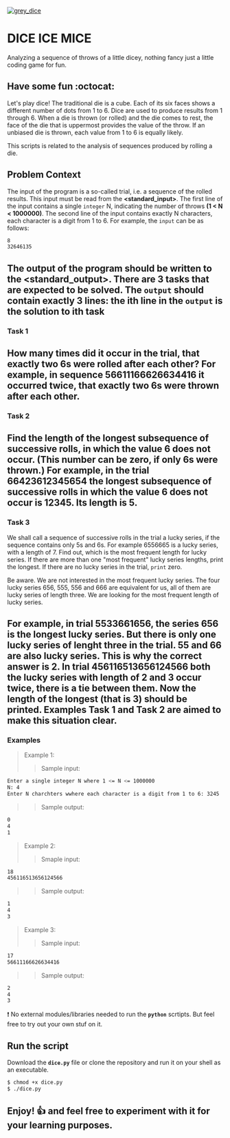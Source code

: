[![grey_dice](https://emoji.gg/assets/emoji/grey_dice.png)](https://emoji.gg/emoji/grey_dice)

# DICE ICE MICE

Analyzing a sequence of throws of a little dicey, nothing fancy just a little coding game for fun.

## Have some fun :octocat:

Let's play dice! The traditional die is a cube. Each of its six faces shows a different number of dots from 1 to 6. Dice are used to produce results from 1 through 6. When a die is thrown (or rolled) and the die comes to rest, the face of the die that is uppermost provides the value of the throw. If an unbiased die is thrown, each value from 1 to 6 is equally likely.

This scripts is related to the analysis of sequences produced by rolling a die.

## Problem Context

The input of the program is a so-called trial, i.e. a sequence of the rolled results. This input must be read from the **<standard_input>**. The first line of the input contains a single `integer` N, indicating the number of throws **(1 < N < 1000000)**. The second line of the input contains exactly N characters, each character is a digit from 1 to 6. For example, the `input` can be as follows:
```bash
8
32646135
```
The output of the program should be written to the **<standard_output>**. There are 3 tasks that are expected to be solved. The `output` should contain exactly 3 lines: the **ith** line in the `output` is the solution to **ith** task
--------------------------------------------------------------------------
### Task 1

How many times did it occur in the trial, that exactly two 6s were rolled after each other? For example, in sequence 56611166626634416 it occurred twice, that exactly two 6s were thrown after each other.
--------------------------------------------------------------------------
### Task 2

Find the length of the longest subsequence of successive rolls, in which the value 6 does not occur. (This number can be zero, if only 6s were thrown.) For example, in the trial 66423612345654 the longest subsequence of successive rolls in which the value 6 does not occur is 12345. Its length is 5. 
--------------------------------------------------------------------------
### Task 3

We shall call a sequence of successive rolls in the trial a lucky series, if the sequence contains only 5s and 6s. For example 6556665 is a lucky series, with a length of 7.
Find out, which is the most frequent length for lucky series. If there are more than one "most frequent" lucky series lengths, print the longest. If there are no lucky series in the trial, `print` zero.

Be aware. We are not interested in the most frequent lucky series. The four lucky series 656, 555, 556 and 666 are equivalent for us, all of them are lucky series of length three. We are looking for the most frequent length of lucky series.

For example, in trial 5533661656, the series 656 is the longest lucky series. But there is only one lucky series of lenght three in the trial. 55 and 66 are also lucky series. This is why the correct answer is 2. In trial 456116513656124566 both the lucky series with length of 2 and 3 occur twice, there is a tie between them. Now the length of the longest (that is 3) should be printed. Examples **Task 1** and **Task 2** are aimed to make this situation clear. 
--------------------------------------------------------------------------
### Examples

> Example 1:
>> Sample input:
```bash
Enter a single integer N where 1 <= N <= 1000000
N: 4
Enter N charchters wwhere each character is a digit from 1 to 6: 3245
```
>> Sample output:
```bash
0
4
1
```

> Example 2:
>> Smaple input:
```bash
18
456116513656124566
```
>> Sample output:
```bash
1
4
3
```

> Example 3:
>> Sample input:
```bash
17
56611166626634416
```
>> Sample output:
```bash
2
4
3
```

:exclamation: No external modules/libraries needed to run the **`python`** scrtipts. But feel free to try out your own stuf on it.  

## Run the script

Download the **`dice.py`** file or clone the repository and run it on your shell as an executable.

```bash
$ chmod +x dice.py
$ ./dice.py
```
## Enjoy! :+1: and feel free to experiment with it for your learning purposes.




